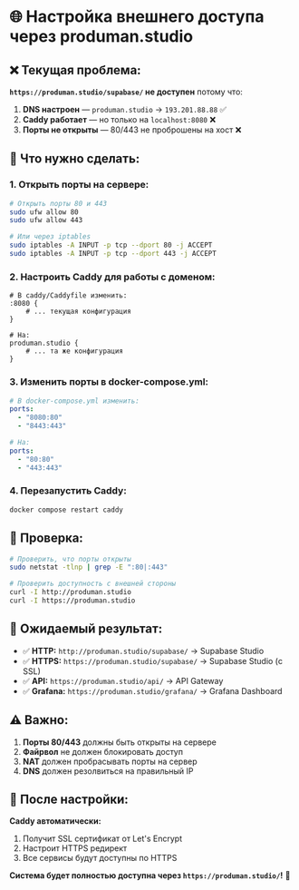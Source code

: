 # 🌐 **Настройка внешнего доступа через produman.studio**

## ❌ **Текущая проблема:**

**`https://produman.studio/supabase/` не доступен** потому что:

1. **DNS настроен** — `produman.studio` → `193.201.88.88` ✅
2. **Caddy работает** — но только на `localhost:8080` ❌
3. **Порты не открыты** — 80/443 не проброшены на хост ❌

## 🔧 **Что нужно сделать:**

### 1. Открыть порты на сервере:

```bash
# Открыть порты 80 и 443
sudo ufw allow 80
sudo ufw allow 443

# Или через iptables
sudo iptables -A INPUT -p tcp --dport 80 -j ACCEPT
sudo iptables -A INPUT -p tcp --dport 443 -j ACCEPT
```

### 2. Настроить Caddy для работы с доменом:

```caddyfile
# В caddy/Caddyfile изменить:
:8080 {
    # ... текущая конфигурация
}

# На:
produman.studio {
    # ... та же конфигурация
}
```

### 3. Изменить порты в docker-compose.yml:

```yaml
# В docker-compose.yml изменить:
ports:
  - "8080:80"
  - "8443:443"

# На:
ports:
  - "80:80"
  - "443:443"
```

### 4. Перезапустить Caddy:

```bash
docker compose restart caddy
```

## 🧪 **Проверка:**

```bash
# Проверить, что порты открыты
sudo netstat -tlnp | grep -E ":80|:443"

# Проверить доступность с внешней стороны
curl -I http://produman.studio
curl -I https://produman.studio
```

## 🎯 **Ожидаемый результат:**

- ✅ **HTTP:** `http://produman.studio/supabase/` → Supabase Studio
- ✅ **HTTPS:** `https://produman.studio/supabase/` → Supabase Studio (с SSL)
- ✅ **API:** `https://produman.studio/api/` → API Gateway
- ✅ **Grafana:** `https://produman.studio/grafana/` → Grafana Dashboard

## ⚠️ **Важно:**

1. **Порты 80/443** должны быть открыты на сервере
2. **Файрвол** не должен блокировать доступ
3. **NAT** должен пробрасывать порты на сервер
4. **DNS** должен резолвиться на правильный IP

## 🚀 **После настройки:**

**Caddy автоматически:**
1. Получит SSL сертификат от Let's Encrypt
2. Настроит HTTPS редирект
3. Все сервисы будут доступны по HTTPS

**Система будет полностью доступна через `https://produman.studio/`!** 🎉
